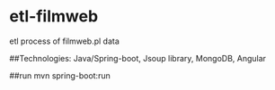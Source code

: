 # etl-filmweb

etl process of filmweb.pl data

##Technologies: 
Java/Spring-boot, Jsoup library, MongoDB, Angular

##run
mvn spring-boot:run